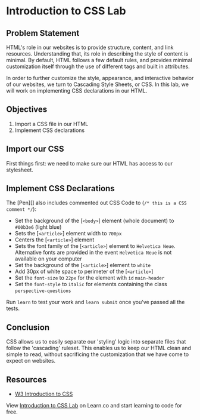 # Introduction to CSS Lab


## Problem Statement

HTML's role in our websites is to provide structure, content, and link
resources. Understanding that, its role in describing the style of content is
minimal. By default, HTML follows a few default rules, and provides minimal
customization itself through the use of different tags and built in attributes. 

In order to further customize the style, appearance, and interactive behavior of
our websites, we turn to Cascading Style Sheets, or CSS. In this lab, we will
work on implementing CSS declarations in our HTML. 


## Objectives

1. Import a CSS file in our HTML
2. Implement CSS declarations


## Import our CSS

First things first: we need to make sure our HTML has access to our stylesheet. 

## Implement CSS Declarations

The [Pen][] also includes commented out CSS Code to (`/* this is a CSS comment */`):
- Set the background of the [`<body>`] element (whole document) to `#00b3e6` (light blue)
- Sets the [`<article>`] element width to `700px`
- Centers the [`<article>`] element
- Sets the font family of the [`<article>`] element to `Helvetica Neue`. Alternative fonts are provided in the event `Helvetica Neue` is not available on your computer
- Set the background of the [`<article>`] element to `white`
- Add 30px of white space to perimeter of the [`<article>`]
- Set the `font-size` to `22px` for the element with `id` `main-header`
- Set the `font-style` to `italic` for elements containing the class `perspective-questions`


Run `learn` to test your work and `learn submit` once you've passed all the
tests.


## Conclusion

CSS allows us to easily separate our 'styling' logic into separate files that follow the 'cascading' ruleset. This enables us to keep our HTML clean and simple to read, without sacrificing the customization that we have come to expect on websites. 


## Resources 
- [W3 Introduction to CSS](https://www.w3schools.com/Css/css_intro.asp)

[Unstyled page]: https://curriculum-content.s3.amazonaws.com/web-development/unstyled-codepen.jpeg
[Styled page]: https://curriculum-content.s3.amazonaws.com/web-development/styled-codepen.jpeg

<p class='util--hide'>View <a href='https://learn.co/lessons/introduction-to-css-lab'>Introduction to CSS Lab</a> on Learn.co and start learning to code for free.</p>
